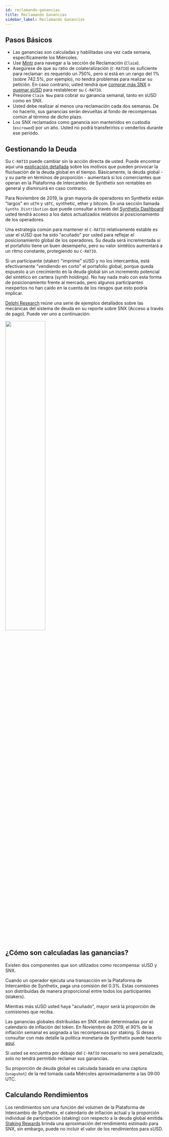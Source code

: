 ```yaml
---
id: reclamando-ganancias
title: Reclamando Ganancias
sidebar_label: Reclamando Ganancias
---
```


## Pasos Básicos
- Las ganancias son calculadas y habilitadas una vez cada semana, específicamente los Miércoles.
- Use <a class="link" target="_blank" href="https://beta.mintr.synthetix.io/">Mintr</a> para navegar a la sección de Reclamación (`Claim`).
- Asegúrese de que su ratio de colateralización (`C-RATIO`) es suficiente para reclamar: es requerido un 750%, pero si está en un rango del 1% (sobre 742.5%, por ejemplo), no tendrá problemas para realizar su petición. En caso contrario, usted tendrá que <a href="/docs/buying-snx" class="link"> comprar más SNX</a> o <a href="/docs/transferring-snx#burning-susd" class="link">quemar sUSD</a> para restablecer su `C-RATIO`.
- Presione `Claim Now` para cobrar su ganancia semanal, tanto en sUSD como en SNX.
- Usted debe realizar al menos una reclamación cada dos semanas. De no hacerlo, sus ganancias serán devueltas al fondo de recompensas común al término de dicho plazo.
- Los SNX reclamados como ganancia son mantenidos en custodia (`escrowed`) por un año. Usted no podrá transferirlos o venderlos durante ese periódo.


## Gestionando la Deuda
Su `C-RATIO` puede cambiar sin la acción directa de usted. Puede encontrar aquí una <a href="https://help.synthetix.io/hc/en-us/articles/360023174973-Why-does-my-total-sUSD-debt-fluctuate-over-time-" target="_blank" class="link">explicación detallada</a> sobre los motivos que pueden provocar la fluctuación de la deuda global en el tiempo. Básicamente, la deuda global - y su parte en términos de proporción - aumentará si los comerciantes que operan en la Plataforma de Intercambio de Synthetix son rentables en general y disminuirá en caso contrario.

Para Noviembre de 2019, la gran mayoría de operadores en Synthetix están "largos" en `sETH` y `sBTC`, synthetic, ether y bitcoin. En una sección llamada `Synths Distribution` que puede consultar a través del <a href="https://dashboard.synthetix.io/" class="link" target="_blank">Synthetix Dashboard</a> usted tendrá acceso a los datos actualizados relativos al posicionamiento de los operadores. 

Una estrategia común para mantener el `C-RATIO` relativamente estable es usar el sUSD que ha sido "acuñado" por usted para reflejar el posicionamiento global de los operadores. Su deuda será incrementada si el portafolio tiene un buen desempeño, pero su valor sintético aumentará a un ritmo constante, protegiendo su `C-RATIO`.

Si un participante (staker) "imprime" sUSD y no los intercambia, está efectivamente "vendiendo en corto" el portafolio global, porque queda expuesto a un crecimiento en la deuda global sin un incremento potencial del sintético en cartera (synth holdings). No hay nada malo con esta forma de posicionamiento frente al mercado, pero algunos participantes inexpertos no han caído en la cuenta de los riesgos que esto podría implicar.

<a href="https://www.delphidigital.io/research" target="_blank" class="link">Delphi Research</a> reúne una serie de ejemplos detallados sobre las mecánicas del sistema de deuda en su reporte sobre SNX (Acceso a través de pago). Puede ver uno a continuación:

<img src="assets/debt-example.png" width="50%">


## ¿Cómo son calculadas las ganancias?
Existen dos componentes que son utilizados como recompensa: sUSD y SNX.

Cuando un operador ejecuta una transacción en la Plataforma de Intercambio de Synthetix, paga una comisión del 0.3%. Estas comisiones son distribuidas de manera proporcional entre todos los participantes (stakers).

Mientras más sUSD usted haya "acuñado", mayor será la proporción de comisiones que reciba.

Las ganancias globales distribuidas en SNX están determinadas por el calendario de inflación del token. En Noviembre de 2019, el 90% de la inflación semanal es asignada a las recompensas por staking. Si desea consultar con más detalle la política monetaria de Synthetix puede hacerlo <a class="link" target="_blank" href="https://blog.synthetix.io/synthetix-monetary-policy-changes/">aquí</a>. 

Si usted se encuentra por debajo del `C-RATIO` necesario no será penalizado, solo no tendrá permitido reclamar sus ganancias.

Su proporción de deuda global es calculada basada en una captura (`snapshot`) de la red tomada cada Miércoles aproximadamente a las 09:00 UTC.

## Calculando Rendimientos
Los rendimientos son una función del volumen de la Plataforma de Intercambio de Synthetix, el calendario de inflación actual y la proporción individual de participación (staking) con respecto a la deuda global emitida. <a href="https://www.stakingrewards.com/asset/synthetix-network-token" class="link" target="_blank">Staking Rewards</a> brinda una aproximación del rendimiento estimado para SNX, sin embargo, puede no incluir el valor de los rendimientos para sUSD.


